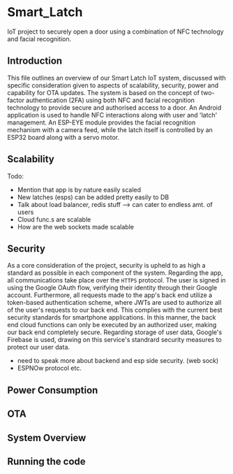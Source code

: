 # Smart_Latch
IoT project to securely open a door using a combination of NFC technology and facial recognition.

## Introduction
This file outlines an overview of our Smart Latch IoT system, discussed with specific consideration given to aspects of scalability, security, power and capability for OTA updates. The system is based on the concept of two-factor authentication (2FA) using both NFC and facial recognition technology to provide secure and authorised access to a door. An Android application is used to handle NFC interactions along with user and 'latch' management. An ESP-EYE module provides the facial recognition mechanism with a camera feed, while the latch itself is controlled by an ESP32 board along with a servo motor.  

## Scalability  
Todo: 
- Mention that app is by nature easily scaled
- New latches (esps) can be added pretty easily to DB 
- Talk about load balancer, redis stuff --> can cater to endless amt. of users 
- Cloud func.s are scalable
- How are the web sockets made scalable 

## Security  
As a core consideration of the project, security is upheld to as high a standard as possible in each component of the system. Regarding the app, all communications take place over the `HTTPS` protocol. The user is signed in using the Google OAuth flow, verifying their identity through their Google account. Furthermore, all requests made to the app's back end utilize a token-based authentication scheme, where JWTs are used to authorize all of the user's requests to our back end. This complies with the current best security standards for smartphone applications. In this manner, the back end cloud functions can only be executed by an authorized user, making our back end completely secure. Regarding storage of user data, Google's Firebase is used, drawing on this service's standrard security measures to protect our user data. 

- need to speak more about backend and esp side security. (web sock)
- ESPNOw protocol etc. 

## Power Consumption

## OTA 

## System Overview 

## Running the code 

